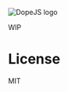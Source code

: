![DopeJS logo](https://rawgit.com/fouad/dope/master/src/assets/images/logo.png)

WIP

# License

MIT
